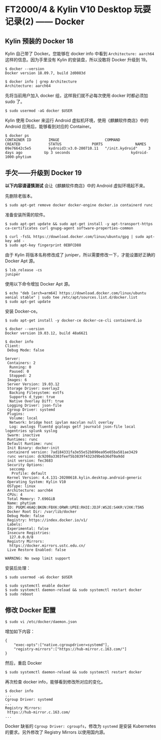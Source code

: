 # FT2000/4 & Kylin V10 Desktop 玩耍记录(2) —— Docker

## Kylin 预装的 Docker 18

Kylin 自己带了 Docker。您能够在 docker info 中看到 `Architecture: aarch64` 这样的信息。因为手里没有 Kylin 的安装盘，所以没敢将 Docker 升级到 19。

    $ docker --version
    Docker version 18.09.7, build 2d0083d
    
    $ docker info | grep Architecture
    Architecture: aarch64
  
先将当前用户加入 docker 组，这样我们就不必每次使用 docker 时都必须加 sudo 了。

    $ sudo usermod -aG docker $USER
    
Kylin 使用 Docker 来运行 Android 虚拟机环境，使用《麒麟软件商店》中的 Android 应用后，能够看到对应的 Container。
 
    $ docker ps
    CONTAINER ID        IMAGE                     COMMAND             CREATED             STATUS              PORTS               NAMES
    09e76642c5e5        kydroid3:v3.0-200710.11   "/init.kydroid"     3 days ago          Up 3 seconds                            kydroid-1000-phytium

## 手欠——升级到 Docker 19

**以下内容请谨慎测试** 会让《麒麟软件商店》中的 Android 虚拟环境起不来。

先删除老版本。

	$ sudo apt-get remove docker docker-engine docker.io containerd runc
    
准备安装所需的软件。

	$ sudo apt-get update && sudo apt-get install -y apt-transport-https ca-certificates curl gnupg-agent software-properties-common
	
	$ curl -fsSL https://download.docker.com/linux/ubuntu/gpg | sudo apt-key add -
	$ sudo apt-key fingerprint 0EBFCD88
	
由于 Kylin 将版本名称修改成了 juniper，所以需要修改一下，才能设置好正确的 Docker Apt 源。

    $ lsb_release -cs
    juniper

使用以下命令增加 Docker Apt 源。

	$ echo "deb [arch=arm64] https://download.docker.com/linux/ubuntu xenial stable" | sudo tee /etc/apt/sources.list.d/docker.list
    $ sudo apt-get update
    
安装 Docker-ce。   
    
    $ sudo apt-get install -y docker-ce docker-ce-cli containerd.io
	
    $ docker --version
    Docker version 19.03.12, build 48a6621
    
    $ docker info
    Client:
     Debug Mode: false

    Server:
     Containers: 2
      Running: 0
      Paused: 0
      Stopped: 2
     Images: 6
     Server Version: 19.03.12
     Storage Driver: overlay2
      Backing Filesystem: extfs
      Supports d_type: true
      Native Overlay Diff: true
     Logging Driver: json-file
     Cgroup Driver: systemd
     Plugins:
      Volume: local
      Network: bridge host ipvlan macvlan null overlay
      Log: awslogs fluentd gcplogs gelf journald json-file local logentries splunk syslog
     Swarm: inactive
     Runtimes: runc
     Default Runtime: runc
     Init Binary: docker-init
     containerd version: 7ad184331fa3e55e52b890ea95e65ba581ae3429
     runc version: dc9208a3303feef5b3839f4323d9beb36df0a9dd
     init version: fec3683
     Security Options:
      seccomp
       Profile: default
     Kernel Version: 4.4.131-20200618.kylin.desktop.android-generic
     Operating System: Kylin V10
     OSType: linux
     Architecture: aarch64
     CPUs: 4
     Total Memory: 7.696GiB
     Name: phytium
     ID: PUQM:46AQ:BKON:FBXK:ORWR:UPEE:RH3I:JDJF:WS2E:S4KR:VJXK:T5N5
     Docker Root Dir: /var/lib/docker
     Debug Mode: false
     Registry: https://index.docker.io/v1/
     Labels:
     Experimental: false
     Insecure Registries:
      127.0.0.0/8
     Registry Mirrors:
      https://docker.mirrors.ustc.edu.cn/
     Live Restore Enabled: false

    WARNING: No swap limit support

安装后处理：

	$ sudo usermod -aG docker $USER
    
	$ sudo systemctl enable docker
	$ sudo systemctl daemon-reload && sudo systemctl restart docker
	$ sudo reboot

## 修改 Docker 配置

    $ sudo vi /etc/docker/daemon.json
    
增加如下内容：

    {
        "exec-opts":["native.cgroupdriver=systemd"],
        "registry-mirrors":["https://hub-mirror.c.163.com/"]
    }

然后，重启 Docker

    $ sudo systemctl daemon-reload && sudo systemctl restart docker
    
再次检查 docker info，能够看到修改所对应的变化。 

    $ docker info
    ...
    Cgroup Driver: systemd
    ...
    Registry Mirrors:
     https://hub-mirror.c.163.com/
    ...

Docker 缺省的 `Cgroup Driver: cgroupfs`，修改为 `systemd` 是安装 Kubernetes 的要求。另外修改了 Registry Mirrors 以使用国内源。